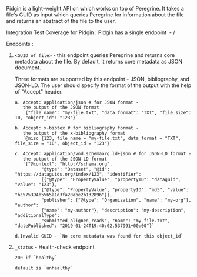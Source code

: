 Pidgin is a light-weight API on which works on top of Peregrine. It takes a file's GUID as input which queries Peregrine for information about the file and returns an abstract of the file to the user.

Integration Test Coverage for Pidgin :
Pidgin has a single endpoint  - /<GUID of a file>

Endpoints :	

1. `<GUID of file>` - this endpoint queries Peregrine and returns core metadata about the file. By default, it returns core metadata as JSON document.
                
    Three formats are supported by this endpoint - JSON, bibliography, and JSON-LD. The user should specify the format of the output with the help of "Accept" header. 
    ```
    a. Accept: application/json # for JSON format -
       the output of the JSON format
       `{"file_name": "my-file.txt", "data_format": "TXT", "file_size": 10, "object_id": "123"}`

    b. Accept: x-bibtex # for bibliography format -
       the output of the x-bibliography format
       `@misc {123, file_name = "my-file.txt", data_format = "TXT", file_size = "10", object_id = "123"}`

    c. Accept: application/vnd.schemaorg.ld+json # for JSON-LD format -	
       the output of the JSON-LD format
       `{"@context": "http://schema.org",
              "@type": "Dataset", "@id": "https://dataguids.org/index/123", "identifier":
              [{"@type": "PropertyValue", "propertyID": "dataguid", "value": "123"},
              {"@type": "PropertyValue", "propertyID": "md5", "value": "bc575394b5565a1d3fa20abe2b132896"}],
              "publisher": {"@type": "Organization", "name": "my-org"}, "author":
              {"name": "my-author"}, "description": "my-description", "additionalType":
              "submitted_aligned_reads", "name": "my-file.txt", "datePublished": "2019-01-24T19:40:02.537991+00:00"}`
    
    d.Invalid GUID - `No core metadata was found for this object_id`
    ```

2. `_status` - Health-check endpoint
    
    ```
    200 if `healthy`

    default is `unhealthy`
    ```




